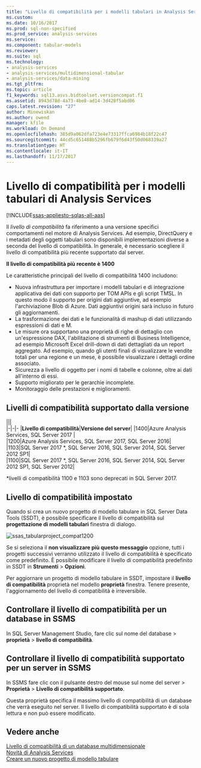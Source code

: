 ```yaml
---
title: "Livello di compatibilità per i modelli tabulari in Analysis Services | Documenti Microsoft"
ms.custom: 
ms.date: 10/16/2017
ms.prod: sql-non-specified
ms.prod_service: analysis-services
ms.service: 
ms.component: tabular-models
ms.reviewer: 
ms.suite: sql
ms.technology:
- analysis-services
- analysis-services/multidimensional-tabular
- analysis-services/data-mining
ms.tgt_pltfrm: 
ms.topic: article
f1_keywords: sql13.asvs.bidtoolset.versioncompat.f1
ms.assetid: 8943d78d-4a73-4be8-ad14-3d428f5abd06
caps.latest.revision: "27"
author: Minewiskan
ms.author: owend
manager: kfile
ms.workload: On Demand
ms.openlocfilehash: 385d9a062dfa723e4e73317ffca6984b18f22c47
ms.sourcegitcommit: 44cd5c651488b5296fb679f6d43f50d068339a27
ms.translationtype: HT
ms.contentlocale: it-IT
ms.lasthandoff: 11/17/2017
---
```

# <a name="compatibility-level-for-analysis-services-tabular-models"></a>Livello di compatibilità per i modelli tabulari di Analysis Services
[!INCLUDE[ssas-appliesto-sqlas-all-aas](../../includes/ssas-appliesto-sqlas-all-aas.md)]

  Il *livello di compatibilità* fa riferimento a una versione specifici comportamenti nel motore di Analysis Services. Ad esempio, DirectQuery e i metadati degli oggetti tabulari sono disponibili implementazioni diverse a seconda del livello di compatibilità. In generale, è necessario scegliere il livello di compatibilità più recente supportato dal server.

  **Il livello di compatibilità più recente è 1400** 
  
Le caratteristiche principali del livello di compatibilità 1400 includono:

*  Nuova infrastruttura per importare i modelli tabulari e di integrazione applicativa dei dati con supporto per TOM APIs e gli script TMSL. In questo modo il supporto per origini dati aggiuntive, ad esempio l'archiviazione Blob di Azure. Dati aggiuntivi origini sarà incluso in futuro gli aggiornamenti.
*  La trasformazione dei dati e le funzionalità di mashup di dati utilizzando espressioni di dati e M.
*  Le misure ora supportano una proprietà di righe di dettaglio con un'espressione DAX, l'abilitazione di strumenti di Business Intelligence, ad esempio Microsoft Excel drill-down di dati dettagliati da un report aggregato. Ad esempio, quando gli utenti finali di visualizzare le vendite totali per una regione e un mese, è possibile visualizzare i dettagli ordine associato. 
*  Sicurezza a livello di oggetto per i nomi di tabelle e colonne, oltre ai dati all'interno di essi.
*  Supporto migliorato per le gerarchie incomplete.
*  Monitoraggio delle prestazioni e miglioramenti.

  
## <a name="supported-compatibility-levels-by-version"></a>Livelli di compatibilità supportato dalla versione
  
|||  
|-|-|- 
|**Livello di compatibilità**|**Versione del server**| 
|1400|Azure Analysis Services, SQL Server 2017 |  
|1200|Azure Analysis Services, SQL Server 2017, SQL Server 2016| 
|1103|SQL Server 2017 *, SQL Server 2016, SQL Server 2014, SQL Server 2012 SP1|  
|1100|SQL Server 2017 *, SQL Server 2016, SQL Server 2014, SQL Server 2012 SP1, SQL Server 2012| 

\*livelli di compatibilità 1100 e 1103 sono deprecati in SQL Server 2017.
  
## <a name="set-compatibility-level"></a>Livello di compatibilità impostato 
 Quando si crea un nuovo progetto di modello tabulare in SQL Server Data Tools (SSDT), è possibile specificare il livello di compatibilità sul **progettazione di modelli tabulari** finestra di dialogo. 
  
 ![ssas_tabularproject_compat1200](../../analysis-services/tabular-models/media/ssas-tabularproject-compat1200.png)  
  
 Se si seleziona il **non visualizzare più questo messaggio** opzione, tutti i progetti successivi verranno utilizzato il livello di compatibilità è specificato come predefinito. È possibile modificare il livello di compatibilità predefinito in SSDT in **Strumenti** > **Opzioni**.  
  
 Per aggiornare un progetto di modello tabulare in SSDT, impostare il **livello di compatibilità** proprietà nel modello **proprietà** finestra. Tenere presente, l'aggiornamento del livello di compatibilità è irreversibile.
  
## <a name="check-compatibility-level-for-a-database-in-ssms"></a>Controllare il livello di compatibilità per un database in SSMS  
 In SQL Server Management Studio, fare clic sul nome del database > **proprietà** > **livello di compatibilità**.  
  
## <a name="check-supported-compatibility-level-for-a-server-in-ssms"></a>Controllare il livello di compatibilità supportato per un server in SSMS  
 In SSMS fare clic con il pulsante destro del mouse sul nome del server > **Proprietà** > **Livello di compatibilità supportato**.  
  
 Questa proprietà specifica il massimo livello di compatibilità di un database che verrà eseguito nel server. Il livello di compatibilità supportato è di sola lettura e non può essere modificato.  
  
## <a name="see-also"></a>Vedere anche  
 [Livello di compatibilità di un database multidimensionale](../../analysis-services/multidimensional-models/compatibility-level-of-a-multidimensional-database-analysis-services.md)   
 [Novità di Analysis Services](../../analysis-services/what-s-new-in-analysis-services.md)   
 [Creare un nuovo progetto di modello tabulare](../../analysis-services/tabular-models/create-a-new-tabular-model-project-analysis-services.md)  
  
  
